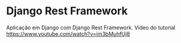 Django Rest Framework
===================
 Aplicação em Django com Django Rest Framework.
 Vídeo do tutorial
 https://www.youtube.com/watch?v=im3bMuhfUj8
 